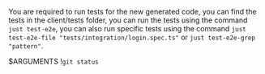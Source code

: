 You are required to run tests for the new generated code, 
you can find the tests in the client/tests folder, 
you can run the tests using the command `just test-e2e`, 
you can also run specific tests using the command `just test-e2e-file "tests/integration/login.spec.ts"` 
or `just test-e2e-grep "pattern"`. 

$ARGUMENTS
!`git status`